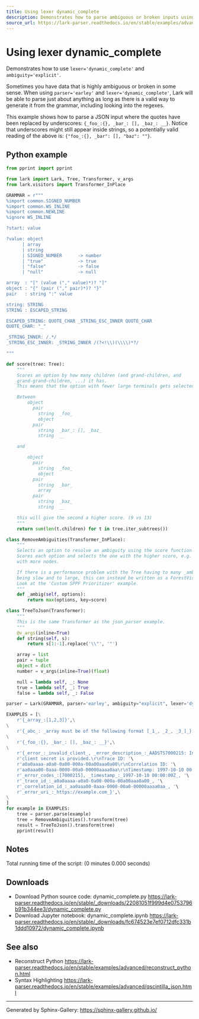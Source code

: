 ```yaml
---
title: Using lexer dynamic_complete
description: Demonstrates how to parse ambiguous or broken inputs using Lark's Earley parser with lexer='dynamic_complete' and ambiguity='explicit', including a JSON-like example with underscores replacing quotes.
source_url: https://lark-parser.readthedocs.io/en/stable/examples/advanced/dynamic_complete.html
---
```


# Using lexer dynamic_complete

Demonstrates how to use `lexer='dynamic_complete'` and `ambiguity='explicit'`.

Sometimes you have data that is highly ambiguous or broken in some sense. When using `parser='earley'` and `lexer='dynamic_complete'`, Lark will be able to parse just about anything as long as there is a valid way to generate it from the grammar, including looking into the regexes.

This example shows how to parse a JSON input where the quotes have been replaced by underscores: `{_foo_:{}, _bar_: [], _baz_: __}`. Notice that underscores might still appear inside strings, so a potentially valid reading of the above is: `{"foo_:{}, _bar": [], "baz": ""}`.

## Python example

```python
from pprint import pprint

from lark import Lark, Tree, Transformer, v_args
from lark.visitors import Transformer_InPlace

GRAMMAR = r"""
%import common.SIGNED_NUMBER
%import common.WS_INLINE
%import common.NEWLINE
%ignore WS_INLINE

?start: value

?value: object
      | array
      | string
      | SIGNED_NUMBER      -> number
      | "true"             -> true
      | "false"            -> false
      | "null"             -> null

array  : "[" (value ("," value)*)? "]"
object : "{" (pair ("," pair)*)? "}"
pair   : string ":" value

string: STRING
STRING : ESCAPED_STRING

ESCAPED_STRING: QUOTE_CHAR _STRING_ESC_INNER QUOTE_CHAR
QUOTE_CHAR: "_"

_STRING_INNER: /.*/
_STRING_ESC_INNER: _STRING_INNER /(?<!\\)(\\\\)*?/

"""

def score(tree: Tree):
    """
    Scores an option by how many children (and grand-children, and
    grand-grand-children, ...) it has.
    This means that the option with fewer large terminals gets selected

    Between
        object
          pair
            string  _foo_
            object
          pair
            string  _bar_: [], _baz_
            string  __

    and

        object
          pair
            string  _foo_
            object
          pair
            string  _bar_
            array
          pair
            string  _baz_
            string  __

    this will give the second a higher score. (9 vs 13)
    """
    return sum(len(t.children) for t in tree.iter_subtrees())

class RemoveAmbiguities(Transformer_InPlace):
    """
    Selects an option to resolve an ambiguity using the score function above.
    Scores each option and selects the one with the higher score, e.g. the one
    with more nodes.

    If there is a performance problem with the Tree having to many _ambig and
    being slow and to large, this can instead be written as a ForestVisitor.
    Look at the 'Custom SPPF Prioritizer' example.
    """
    def _ambig(self, options):
        return max(options, key=score)

class TreeToJson(Transformer):
    """
    This is the same Transformer as the json_parser example.
    """
    @v_args(inline=True)
    def string(self, s):
        return s[1:-1].replace('\\"', '"')

    array = list
    pair = tuple
    object = dict
    number = v_args(inline=True)(float)

    null = lambda self, _: None
    true = lambda self, _: True
    false = lambda self, _: False

parser = Lark(GRAMMAR, parser='earley', ambiguity="explicit", lexer='dynamic_complete')

EXAMPLES = [\
    r'{_array_:[1,2,3]}',\
\
    r'{_abc_: _array must be of the following format [_1_, _2_, _3_]_}',\
\
    r'{_foo_:{}, _bar_: [], _baz_: __}',\
\
    r'{_error_:_invalid_client_, _error_description_:_AADSTS7000215: Invalid '\
    r'client secret is provided.\r\nTrace ID: '\
    r'a0a0aaaa-a0a0-0a00-000a-00a00aaa0a00\r\nCorrelation ID: '\
    r'aa0aaa00-0aaa-0000-00a0-00000aaaa0aa\r\nTimestamp: 1997-10-10 00:00:00Z_, '\
    r'_error_codes_:[7000215], _timestamp_:_1997-10-10 00:00:00Z_, '\
    r'_trace_id_:_a0a0aaaa-a0a0-0a00-000a-00a00aaa0a00_, '\
    r'_correlation_id_:_aa0aaa00-0aaa-0000-00a0-00000aaaa0aa_, '\
    r'_error_uri_:_https://example.com_}',\
\
]
for example in EXAMPLES:
    tree = parser.parse(example)
    tree = RemoveAmbiguities().transform(tree)
    result = TreeToJson().transform(tree)
    pprint(result)
```

## Notes

Total running time of the script: (0 minutes 0.000 seconds)

## Downloads

- Download Python source code: dynamic_complete.py
  https://lark-parser.readthedocs.io/en/stable/_downloads/22081051f999d4e0753796b91b344ee3/dynamic_complete.py
- Download Jupyter notebook: dynamic_complete.ipynb
  https://lark-parser.readthedocs.io/en/stable/_downloads/fc674523e7ef0712dfc331b1ddd10972/dynamic_complete.ipynb

## See also

- Reconstruct Python
  https://lark-parser.readthedocs.io/en/stable/examples/advanced/reconstruct_python.html
- Syntax Highlighting
  https://lark-parser.readthedocs.io/en/stable/examples/advanced/qscintilla_json.html

---

Generated by Sphinx-Gallery: https://sphinx-gallery.github.io/
